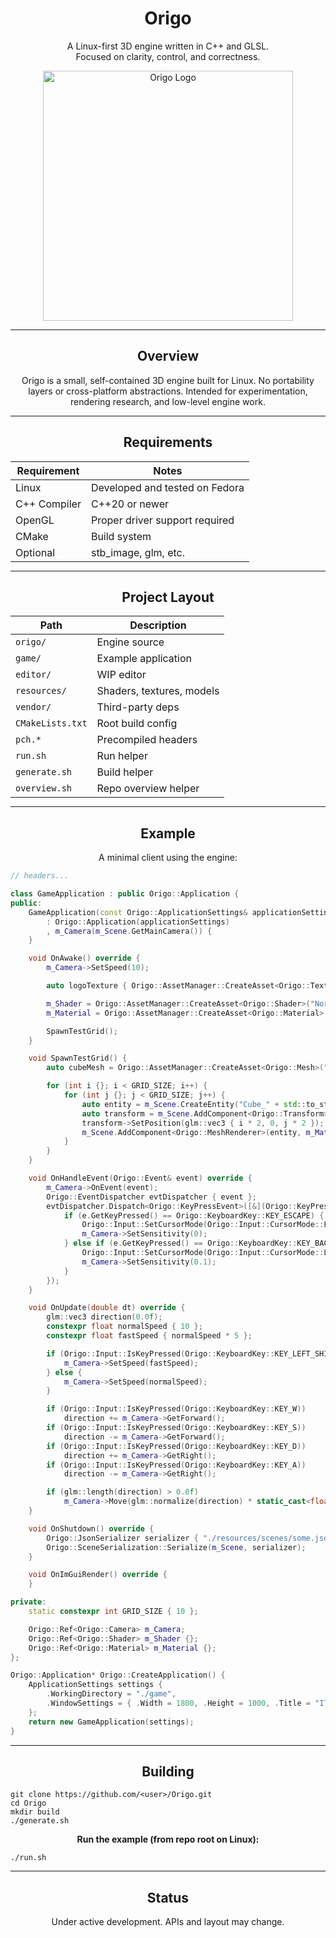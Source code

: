 <h1 align="center">Origo</h1>

<p align="center">
A Linux-first 3D engine written in C++ and GLSL.<br>
Focused on clarity, control, and correctness.
</p>

<p align="center">
  <img src="resources/textures/origo_logo.png" alt="Origo Logo" width="400"/>
</p>

---

<h2 align="center">Overview</h2>

<p align="center">
Origo is a small, self-contained 3D engine built for Linux.  
No portability layers or cross-platform abstractions.  
Intended for experimentation, rendering research, and low-level engine work.
</p>

---
<h2 align="center">Requirements</h2>

<div align="center">
  <table style="margin:auto;">
    <thead>
      <tr>
        <th>Requirement</th>
        <th>Notes</th>
      </tr>
    </thead>
    <tbody>
      <tr><td>Linux</td><td>Developed and tested on Fedora</td></tr>
      <tr><td>C++ Compiler</td><td>C++20 or newer</td></tr>
      <tr><td>OpenGL</td><td>Proper driver support required</td></tr>
      <tr><td>CMake</td><td>Build system</td></tr>
      <tr><td>Optional</td><td>stb_image, glm, etc.</td></tr>
    </tbody>
  </table>
</div>

<hr/>

<h2 align="center">Project Layout</h2>

<div align="center">
  <table style="margin:auto;">
    <thead>
      <tr>
        <th>Path</th>
        <th>Description</th>
      </tr>
    </thead>
    <tbody>
      <tr><td><code>origo/</code></td><td>Engine source</td></tr>
      <tr><td><code>game/</code></td><td>Example application</td></tr>
      <tr><td><code>editor/</code></td><td>WIP editor</td></tr>
      <tr><td><code>resources/</code></td><td>Shaders, textures, models</td></tr>
      <tr><td><code>vendor/</code></td><td>Third-party deps</td></tr>
      <tr><td><code>CMakeLists.txt</code></td><td>Root build config</td></tr>
      <tr><td><code>pch.*</code></td><td>Precompiled headers</td></tr>
      <tr><td><code>run.sh</code></td><td>Run helper</td></tr>
      <tr><td><code>generate.sh</code></td><td>Build helper</td></tr>
      <tr><td><code>overview.sh</code></td><td>Repo overview helper</td></tr>
    </tbody>
  </table>
</div>

---

<h2 align="center">Example</h2>

<p align="center">
A minimal client using the engine:
</p>

```cpp
// headers...

class GameApplication : public Origo::Application {
public:
	GameApplication(const Origo::ApplicationSettings& applicationSettings)
	    : Origo::Application(applicationSettings)
	    , m_Camera(m_Scene.GetMainCamera()) {
	}

	void OnAwake() override {
		m_Camera->SetSpeed(10);

		auto logoTexture { Origo::AssetManager::CreateAsset<Origo::Texture>("Rowlett", "resources/textures/rowlett.jpg") };

		m_Shader = Origo::AssetManager::CreateAsset<Origo::Shader>("Normal Shader", "normal");
		m_Material = Origo::AssetManager::CreateAsset<Origo::Material>("Normal Material", m_Shader, logoTexture);

		SpawnTestGrid();
	}

	void SpawnTestGrid() {
		auto cubeMesh = Origo::AssetManager::CreateAsset<Origo::Mesh>("Cube", Origo::PrimitiveShape::Cube);

		for (int i {}; i < GRID_SIZE; i++) {
			for (int j {}; j < GRID_SIZE; j++) {
				auto entity = m_Scene.CreateEntity("Cube_" + std::to_string(i * GRID_SIZE + j));
				auto transform = m_Scene.AddComponent<Origo::Transform>(entity);
				transform->SetPosition(glm::vec3 { i * 2, 0, j * 2 });
				m_Scene.AddComponent<Origo::MeshRenderer>(entity, m_Material, cubeMesh);
			}
		}
	}

	void OnHandleEvent(Origo::Event& event) override {
		m_Camera->OnEvent(event);
		Origo::EventDispatcher evtDispatcher { event };
		evtDispatcher.Dispatch<Origo::KeyPressEvent>([&](Origo::KeyPressEvent& e) {
			if (e.GetKeyPressed() == Origo::KeyboardKey::KEY_ESCAPE) {
				Origo::Input::SetCursorMode(Origo::Input::CursorMode::Free);
				m_Camera->SetSensitivity(0);
			} else if (e.GetKeyPressed() == Origo::KeyboardKey::KEY_BACKSPACE) {
				Origo::Input::SetCursorMode(Origo::Input::CursorMode::Locked);
				m_Camera->SetSensitivity(0.1);
			}
		});
	}

	void OnUpdate(double dt) override {
		glm::vec3 direction(0.0f);
		constexpr float normalSpeed { 10 };
		constexpr float fastSpeed { normalSpeed * 5 };

		if (Origo::Input::IsKeyPressed(Origo::KeyboardKey::KEY_LEFT_SHIFT)) {
			m_Camera->SetSpeed(fastSpeed);
		} else {
			m_Camera->SetSpeed(normalSpeed);
		}

		if (Origo::Input::IsKeyPressed(Origo::KeyboardKey::KEY_W))
			direction += m_Camera->GetForward();
		if (Origo::Input::IsKeyPressed(Origo::KeyboardKey::KEY_S))
			direction -= m_Camera->GetForward();
		if (Origo::Input::IsKeyPressed(Origo::KeyboardKey::KEY_D))
			direction += m_Camera->GetRight();
		if (Origo::Input::IsKeyPressed(Origo::KeyboardKey::KEY_A))
			direction -= m_Camera->GetRight();

		if (glm::length(direction) > 0.0f)
			m_Camera->Move(glm::normalize(direction) * static_cast<float>(dt));
	}

	void OnShutdown() override {
		Origo::JsonSerializer serializer { "./resources/scenes/some.json" };
		Origo::SceneSerialization::Serialize(m_Scene, serializer);
	}

	void OnImGuiRender() override {
	}

private:
	static constexpr int GRID_SIZE { 10 };

	Origo::Ref<Origo::Camera> m_Camera;
	Origo::Ref<Origo::Shader> m_Shader {};
	Origo::Ref<Origo::Material> m_Material {};
};

Origo::Application* Origo::CreateApplication() {
	ApplicationSettings settings {
		.WorkingDirectory = "./game",
		.WindowSettings = { .Width = 1800, .Height = 1000, .Title = "ITSAFLOATER" }
	};
	return new GameApplication(settings);
}

```
---

<h2 align="center">Building</h2>

<div align="">
  <pre><code>git clone https://github.com/&lt;user&gt;/Origo.git
cd Origo
mkdir build
./generate.sh</code></pre>
</div>

<p align="center"><strong>Run the example (from repo root on Linux):</strong></p>

<div align="">
  <pre><code>./run.sh</code></pre>
</div>

---

<h2 align="center">Status</h2>

<p align="center">
Under active development. APIs and layout may change.
</p>
